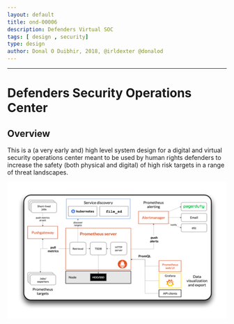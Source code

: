 ```yaml
---
layout: default
title: ond-00006
description: Defenders Virtual SOC
tags: [ design , security]
type: design
author: Donal O Duibhir, 2018, @irldexter @donalod
---
```


---
# Defenders Security Operations Center

## Overview

This is a (a very early and) high level system design for a digital and virtual security operations center meant to be used by human rights defenders to increase the safety (both physical and digital) of high risk targets in a range of threat landscapes.

![Defenders vSOC](./ond-00006-vsoc-v1.png "Defenders vSOC")
